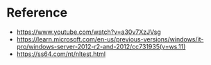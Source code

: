 # Reference
- https://www.youtube.com/watch?v=a30v7XzJVsg
- https://learn.microsoft.com/en-us/previous-versions/windows/it-pro/windows-server-2012-r2-and-2012/cc731935(v=ws.11)
- https://ss64.com/nt/nltest.html